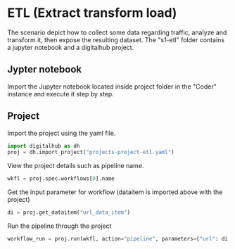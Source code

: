 # ETL (Extract transform load)

The scenario depict how to collect some data regarding traffic, analyze and transform it, then expose the resulting dataset. The "s1-etl" folder contains a jupyter notebook and a digitalhub project.

## Jypter notebook

Import the Jupyter notebook located inside project folder in the "Coder" instance and execute it step by step.

## Project

Import the project using the yaml file.

```python
import digitalhub as dh
proj = dh.import_project("projects-project-etl.yaml")
```

View the project details such as pipeline name.

```python
wkfl = proj.spec.workflows[0].name
```

Get the input parameter for workflow (dataitem is imported above with the project)

```python
di = proj.get_dataitem("url_data_item")
```

Run the pipeline through the project

```python
workflow_run = proj.run(wkfl, action="pipeline", parameters={"url": di.key}, wait=True)
```
